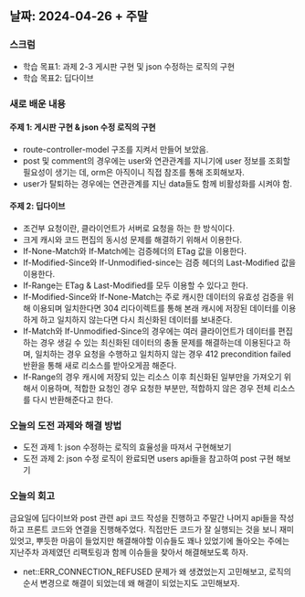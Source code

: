 ## 날짜: 2024-04-26 + 주말

### 스크럼
- 학습 목표1: 과제 2-3 게시판 구현 및 json 수정하는 로직의 구현
- 학습 목표2: 딥다이브

### 새로 배운 내용
#### 주제 1: 게시판 구현 & json 수정 로직의 구현
- route-controller-model 구조를 지켜서 만들어 보았음.
- post 및 comment의 경우에는 user와 연관관계를 지니기에 user 정보를 조회할 필요성이 생기는 데, orm은 아직이니 직접 참조를 통해 조회해보자.
- user가 탈퇴하는 경우에는 연관관계를 지닌 data들도 함께 비활성화를 시켜야 함.

#### 주제 2: 딥다이브
- 조건부 요청이란, 클라이언트가 서버로 요청을 하는 한 방식이다.
- 크게 캐시와 코드 편집의 동시성 문제를 해결하기 위해서 이용한다.
- If-None-Match와 If-Match에는 검증헤더의 ETag 값을 이용한다.
- If-Modified-Since와 If-Unmodified-since는 검증 헤더의 Last-Modified 값을 이용한다.
- If-Range는 ETag & Last-Modified를 모두 이용할 수 있다고 한다.
- If-Modified-Since와 If-None-Match는 주로 캐시한 데이터의 유효성 검증을 위해 이용되며 일치한다면 304 리다이렉트를 통해 본래 캐시에 저장된 데이터를 이용하게 하고 일치하지 않는다면 다시 최신화된 데이터를 보내준다.
- If-Match와 If-Unmodified-Since의 경우에는 여러 클라이언트가 데이터를 편집하는 경우 생길 수 있는 최신화된 데이터의 충돌 문제를 해결하는데 이용된다고 하며, 일치하는 경우 요청을 수행하고 일치하지 않는 경우 412 precondition failed 반환을 통해 새로 리소스를 받아오게끔 해준다.
- If-Range의 경우 캐시에 저장되 있는 리소스 이후 최신화된 일부만을 가져오기 위해서 이용하며, 적합한 요청인 경우 요청한 부분만, 적합하지 않은 경우 전체 리소스를 다시 반환해준다고 한다.


### 오늘의 도전 과제와 해결 방법
- 도전 과제 1: json 수정하는 로직의 효율성을 따져서 구현해보기
- 도전 과제 2: json 수정 로직이 완료되면 users api들을 참고하여 post 구현 해보기

### 오늘의 회고
금요일에 딥다이브와 post 관련 api 코드 작성을 진행하고 주말간 나머지 api들을 작성하고 프론트 코드와 연결을 진행해주었다. 직접만든 코드가 잘 실행되는 것을 보니 재미있엇고, 뿌듯한 마음이 들었지만 해결해야할 이슈들도 꽤나 있었기에 돌아오는 주에는 지난주차 과제였던 리팩토링과 함께 이슈들을 찾아서 해결해보도록 하자.
+ net::ERR_CONNECTION_REFUSED 문제가 왜 생겼었는지 고민해보고, 로직의 순서 변경으로 해결이 되었는데 왜 해결이 되었는지도 고민해보자.